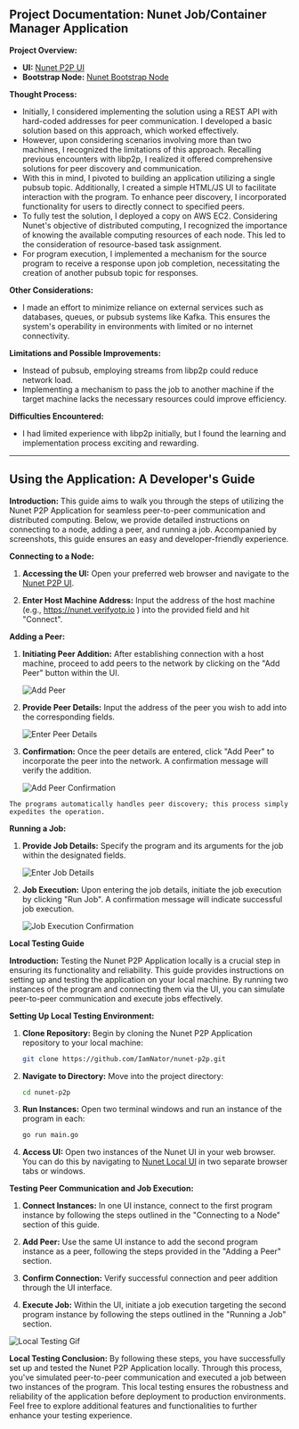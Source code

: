 ## **Project Documentation: Nunet Job/Container Manager Application**

**Project Overview:**
- **UI:** [Nunet P2P UI](https://iamnator.github.io/nunet-p2p/)
- **Bootstrap Node:** [Nunet Bootstrap Node](https://nunet.verifyotp.io)

**Thought Process:**
- Initially, I considered implementing the solution using a REST API with hard-coded addresses for peer communication. I developed a basic solution based on this approach, which worked effectively.
- However, upon considering scenarios involving more than two machines, I recognized the limitations of this approach. Recalling previous encounters with libp2p, I realized it offered comprehensive solutions for peer discovery and communication.
- With this in mind, I pivoted to building an application utilizing a single pubsub topic. Additionally, I created a simple HTML/JS UI to facilitate interaction with the program. To enhance peer discovery, I incorporated functionality for users to directly connect to specified peers.
- To fully test the solution, I deployed a copy on AWS EC2. Considering Nunet's objective of distributed computing, I recognized the importance of knowing the available computing resources of each node. This led to the consideration of resource-based task assignment.
- For program execution, I implemented a mechanism for the source program to receive a response upon job completion, necessitating the creation of another pubsub topic for responses.

**Other Considerations:**
- I made an effort to minimize reliance on external services such as databases, queues, or pubsub systems like Kafka. This ensures the system's operability in environments with limited or no internet connectivity.

**Limitations and Possible Improvements:**
- Instead of pubsub, employing streams from libp2p could reduce network load.
- Implementing a mechanism to pass the job to another machine if the target machine lacks the necessary resources could improve efficiency.

**Difficulties Encountered:**
- I had limited experience with libp2p initially, but I found the learning and implementation process exciting and rewarding.

---

## **Using the Application: A Developer's Guide**

**Introduction:**
This guide aims to walk you through the steps of utilizing the Nunet P2P Application for seamless peer-to-peer communication and distributed computing. Below, we provide detailed instructions on connecting to a node, adding a peer, and running a job. Accompanied by screenshots, this guide ensures an easy and developer-friendly experience.

**Connecting to a Node:**

1. **Accessing the UI:** Open your preferred web browser and navigate to the [Nunet P2P UI](https://iamnator.github.io/nunet-p2p/).

2. **Enter Host Machine Address:** Input the address of the host machine (e.g., https://nunet.verifyotp.io ) into the provided field and hit "Connect".


**Adding a Peer:**

1. **Initiating Peer Addition:** After establishing connection with a host machine, proceed to add peers to the network by clicking on the "Add Peer" button within the UI.

   ![Add Peer](.github/assets/ui-add-peer.png)

2. **Provide Peer Details:** Input the address of the peer you wish to add into the corresponding fields.

   ![Enter Peer Details](.github/assets/ui-add-peer-input.png)

3. **Confirmation:** Once the peer details are entered, click "Add Peer" to incorporate the peer into the network. A confirmation message will verify the addition.

   ![Add Peer Confirmation](.github/assets/ui-add-peer-success.png)

`The programs automatically handles peer discovery; this process simply expedites the operation.`

**Running a Job:**

1. **Provide Job Details:** Specify the program and its arguments for the job within the designated fields.

   ![Enter Job Details](.github/assets/ui-run-job-input.png)

2. **Job Execution:** Upon entering the job details, initiate the job execution by clicking "Run Job". A confirmation message will indicate successful job execution.

   ![Job Execution Confirmation](.github/assets/ui-run-job-success.png)


**Local Testing Guide**

**Introduction:**
Testing the Nunet P2P Application locally is a crucial step in ensuring its functionality and reliability. This guide provides instructions on setting up and testing the application on your local machine. By running two instances of the program and connecting them via the UI, you can simulate peer-to-peer communication and execute jobs effectively.

**Setting Up Local Testing Environment:**

1. **Clone Repository:** Begin by cloning the Nunet P2P Application repository to your local machine:

   ```bash
   git clone https://github.com/IamNator/nunet-p2p.git
   ```

2. **Navigate to Directory:** Move into the project directory:

   ```bash
   cd nunet-p2p
   ```

3. **Run Instances:** Open two terminal windows and run an instance of the program in each:

   ```bash
   go run main.go
   ```

4. **Access UI:** Open two instances of the Nunet UI in your web browser. You can do this by navigating to [Nunet Local UI](./public/index.html) in two separate browser tabs or windows.

**Testing Peer Communication and Job Execution:**

1. **Connect Instances:** In one UI instance, connect to the first program instance by following the steps outlined in the "Connecting to a Node" section of this guide.

2. **Add Peer:** Use the same UI instance to add the second program instance as a peer, following the steps provided in the "Adding a Peer" section.

3. **Confirm Connection:** Verify successful connection and peer addition through the UI interface.

4. **Execute Job:** Within the UI, initiate a job execution targeting the second program instance by following the steps outlined in the "Running a Job" section.

![Local Testing Gif](.github/assets/local-testing-gif.gif)

**Local Testing Conclusion:**
By following these steps, you have successfully set up and tested the Nunet P2P Application locally. Through this process, you've simulated peer-to-peer communication and executed a job between two instances of the program. This local testing ensures the robustness and reliability of the application before deployment to production environments. Feel free to explore additional features and functionalities to further enhance your testing experience.


